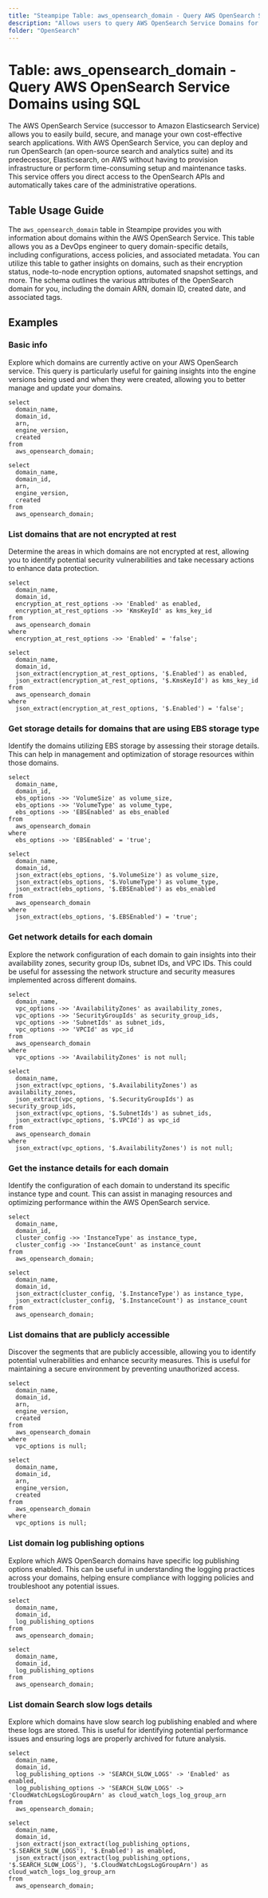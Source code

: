 ```yaml
---
title: "Steampipe Table: aws_opensearch_domain - Query AWS OpenSearch Service Domains using SQL"
description: "Allows users to query AWS OpenSearch Service Domains for detailed information on their configuration, status, and associated resources."
folder: "OpenSearch"
---
```


# Table: aws_opensearch_domain - Query AWS OpenSearch Service Domains using SQL

The AWS OpenSearch Service (successor to Amazon Elasticsearch Service) allows you to easily build, secure, and manage your own cost-effective search applications. With AWS OpenSearch Service, you can deploy and run OpenSearch (an open-source search and analytics suite) and its predecessor, Elasticsearch, on AWS without having to provision infrastructure or perform time-consuming setup and maintenance tasks. This service offers you direct access to the OpenSearch APIs and automatically takes care of the administrative operations.

## Table Usage Guide

The `aws_opensearch_domain` table in Steampipe provides you with information about domains within the AWS OpenSearch Service. This table allows you as a DevOps engineer to query domain-specific details, including configurations, access policies, and associated metadata. You can utilize this table to gather insights on domains, such as their encryption status, node-to-node encryption options, automated snapshot settings, and more. The schema outlines the various attributes of the OpenSearch domain for you, including the domain ARN, domain ID, created date, and associated tags.

## Examples

### Basic info
Explore which domains are currently active on your AWS OpenSearch service. This query is particularly useful for gaining insights into the engine versions being used and when they were created, allowing you to better manage and update your domains.

```sql+postgres
select
  domain_name,
  domain_id,
  arn,
  engine_version,
  created
from
  aws_opensearch_domain;
```

```sql+sqlite
select
  domain_name,
  domain_id,
  arn,
  engine_version,
  created
from
  aws_opensearch_domain;
```

### List domains that are not encrypted at rest
Determine the areas in which domains are not encrypted at rest, allowing you to identify potential security vulnerabilities and take necessary actions to enhance data protection.

```sql+postgres
select
  domain_name,
  domain_id,
  encryption_at_rest_options ->> 'Enabled' as enabled,
  encryption_at_rest_options ->> 'KmsKeyId' as kms_key_id
from
  aws_opensearch_domain
where
  encryption_at_rest_options ->> 'Enabled' = 'false';
```

```sql+sqlite
select
  domain_name,
  domain_id,
  json_extract(encryption_at_rest_options, '$.Enabled') as enabled,
  json_extract(encryption_at_rest_options, '$.KmsKeyId') as kms_key_id
from
  aws_opensearch_domain
where
  json_extract(encryption_at_rest_options, '$.Enabled') = 'false';
```

### Get storage details for domains that are using EBS storage type
Identify the domains utilizing EBS storage by assessing their storage details. This can help in management and optimization of storage resources within those domains.

```sql+postgres
select
  domain_name,
  domain_id,
  ebs_options ->> 'VolumeSize' as volume_size,
  ebs_options ->> 'VolumeType' as volume_type,
  ebs_options ->> 'EBSEnabled' as ebs_enabled
from
  aws_opensearch_domain
where
  ebs_options ->> 'EBSEnabled' = 'true';
```

```sql+sqlite
select
  domain_name,
  domain_id,
  json_extract(ebs_options, '$.VolumeSize') as volume_size,
  json_extract(ebs_options, '$.VolumeType') as volume_type,
  json_extract(ebs_options, '$.EBSEnabled') as ebs_enabled
from
  aws_opensearch_domain
where
  json_extract(ebs_options, '$.EBSEnabled') = 'true';
```

### Get network details for each domain
Explore the network configuration of each domain to gain insights into their availability zones, security group IDs, subnet IDs, and VPC IDs. This could be useful for assessing the network structure and security measures implemented across different domains.

```sql+postgres
select
  domain_name,
  vpc_options ->> 'AvailabilityZones' as availability_zones,
  vpc_options ->> 'SecurityGroupIds' as security_group_ids,
  vpc_options ->> 'SubnetIds' as subnet_ids,
  vpc_options ->> 'VPCId' as vpc_id
from
  aws_opensearch_domain
where
  vpc_options ->> 'AvailabilityZones' is not null;
```

```sql+sqlite
select
  domain_name,
  json_extract(vpc_options, '$.AvailabilityZones') as availability_zones,
  json_extract(vpc_options, '$.SecurityGroupIds') as security_group_ids,
  json_extract(vpc_options, '$.SubnetIds') as subnet_ids,
  json_extract(vpc_options, '$.VPCId') as vpc_id
from
  aws_opensearch_domain
where
  json_extract(vpc_options, '$.AvailabilityZones') is not null;
```

### Get the instance details for each domain
Identify the configuration of each domain to understand its specific instance type and count. This can assist in managing resources and optimizing performance within the AWS OpenSearch service.

```sql+postgres
select
  domain_name,
  domain_id,
  cluster_config ->> 'InstanceType' as instance_type,
  cluster_config ->> 'InstanceCount' as instance_count
from
  aws_opensearch_domain;
```

```sql+sqlite
select
  domain_name,
  domain_id,
  json_extract(cluster_config, '$.InstanceType') as instance_type,
  json_extract(cluster_config, '$.InstanceCount') as instance_count
from
  aws_opensearch_domain;
```

### List domains that are publicly accessible
Discover the segments that are publicly accessible, allowing you to identify potential vulnerabilities and enhance security measures. This is useful for maintaining a secure environment by preventing unauthorized access.

```sql+postgres
select
  domain_name,
  domain_id,
  arn,
  engine_version,
  created
from
  aws_opensearch_domain
where
  vpc_options is null;
```

```sql+sqlite
select
  domain_name,
  domain_id,
  arn,
  engine_version,
  created
from
  aws_opensearch_domain
where
  vpc_options is null;
```

### List domain log publishing options
Explore which AWS OpenSearch domains have specific log publishing options enabled. This can be useful in understanding the logging practices across your domains, helping ensure compliance with logging policies and troubleshoot any potential issues.

```sql+postgres
select
  domain_name,
  domain_id,
  log_publishing_options
from
  aws_opensearch_domain;
```

```sql+sqlite
select
  domain_name,
  domain_id,
  log_publishing_options
from
  aws_opensearch_domain;
```

### List domain Search slow logs details
Explore which domains have slow search log publishing enabled and where these logs are stored. This is useful for identifying potential performance issues and ensuring logs are properly archived for future analysis.

```sql+postgres
select
  domain_name,
  domain_id,
  log_publishing_options -> 'SEARCH_SLOW_LOGS' -> 'Enabled' as enabled,
  log_publishing_options -> 'SEARCH_SLOW_LOGS' -> 'CloudWatchLogsLogGroupArn' as cloud_watch_logs_log_group_arn
from
  aws_opensearch_domain;
```

```sql+sqlite
select
  domain_name,
  domain_id,
  json_extract(json_extract(log_publishing_options, '$.SEARCH_SLOW_LOGS'), '$.Enabled') as enabled,
  json_extract(json_extract(log_publishing_options, '$.SEARCH_SLOW_LOGS'), '$.CloudWatchLogsLogGroupArn') as cloud_watch_logs_log_group_arn
from
  aws_opensearch_domain;
```